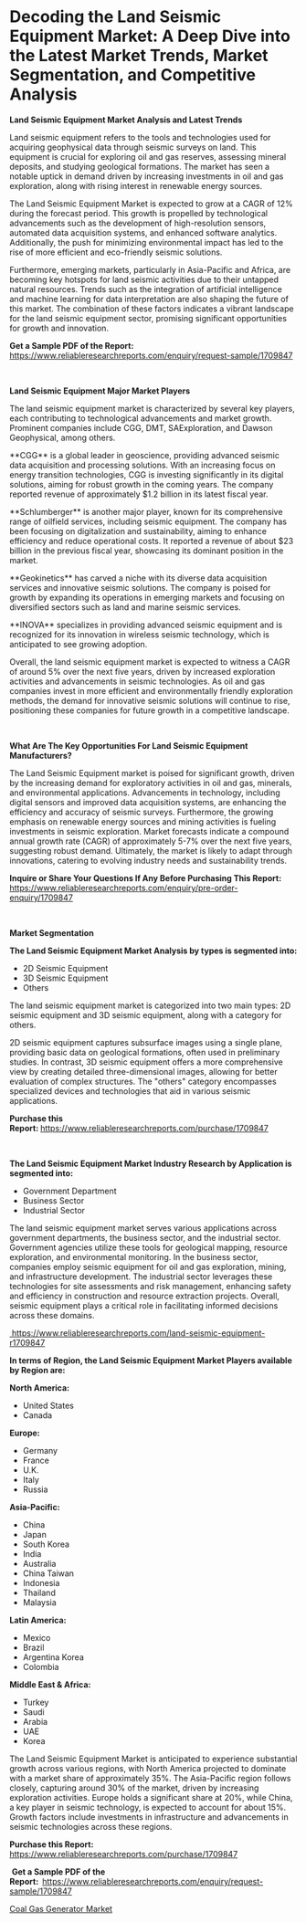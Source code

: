 <p><h1>Decoding the Land Seismic Equipment Market: A Deep Dive into the Latest Market Trends, Market Segmentation, and Competitive Analysis</h1></p><p><strong>Land Seismic Equipment Market Analysis and Latest Trends</strong></p>
<p><p>Land seismic equipment refers to the tools and technologies used for acquiring geophysical data through seismic surveys on land. This equipment is crucial for exploring oil and gas reserves, assessing mineral deposits, and studying geological formations. The market has seen a notable uptick in demand driven by increasing investments in oil and gas exploration, along with rising interest in renewable energy sources.</p><p>The Land Seismic Equipment Market is expected to grow at a CAGR of 12% during the forecast period. This growth is propelled by technological advancements such as the development of high-resolution sensors, automated data acquisition systems, and enhanced software analytics. Additionally, the push for minimizing environmental impact has led to the rise of more efficient and eco-friendly seismic solutions.</p><p>Furthermore, emerging markets, particularly in Asia-Pacific and Africa, are becoming key hotspots for land seismic activities due to their untapped natural resources. Trends such as the integration of artificial intelligence and machine learning for data interpretation are also shaping the future of this market. The combination of these factors indicates a vibrant landscape for the land seismic equipment sector, promising significant opportunities for growth and innovation.</p></p>
<p><strong>Get a Sample PDF of the Report:&nbsp;</strong> <a href="https://www.reliableresearchreports.com/enquiry/request-sample/1709847?utm_campaign=24&utm_medium=2&utm_source=Github&utm_content=ia&utm_term=10012025&utm_id=land-seismic-equipment">https://www.reliableresearchreports.com/enquiry/request-sample/1709847</a></p>
<p>&nbsp;</p>
<p><strong>Land Seismic Equipment Major Market Players</strong></p>
<p><p>The land seismic equipment market is characterized by several key players, each contributing to technological advancements and market growth. Prominent companies include CGG, DMT, SAExploration, and Dawson Geophysical, among others. </p><p>**CGG** is a global leader in geoscience, providing advanced seismic data acquisition and processing solutions. With an increasing focus on energy transition technologies, CGG is investing significantly in its digital solutions, aiming for robust growth in the coming years. The company reported revenue of approximately $1.2 billion in its latest fiscal year.</p><p>**Schlumberger** is another major player, known for its comprehensive range of oilfield services, including seismic equipment. The company has been focusing on digitalization and sustainability, aiming to enhance efficiency and reduce operational costs. It reported a revenue of about $23 billion in the previous fiscal year, showcasing its dominant position in the market.</p><p>**Geokinetics** has carved a niche with its diverse data acquisition services and innovative seismic solutions. The company is poised for growth by expanding its operations in emerging markets and focusing on diversified sectors such as land and marine seismic services.</p><p>**INOVA** specializes in providing advanced seismic equipment and is recognized for its innovation in wireless seismic technology, which is anticipated to see growing adoption.</p><p>Overall, the land seismic equipment market is expected to witness a CAGR of around 5% over the next five years, driven by increased exploration activities and advancements in seismic technologies. As oil and gas companies invest in more efficient and environmentally friendly exploration methods, the demand for innovative seismic solutions will continue to rise, positioning these companies for future growth in a competitive landscape.</p></p>
<p>&nbsp;</p>
<p><strong>What Are The Key Opportunities For Land Seismic Equipment Manufacturers?</strong></p>
<p><p>The Land Seismic Equipment market is poised for significant growth, driven by the increasing demand for exploratory activities in oil and gas, minerals, and environmental applications. Advancements in technology, including digital sensors and improved data acquisition systems, are enhancing the efficiency and accuracy of seismic surveys. Furthermore, the growing emphasis on renewable energy sources and mining activities is fueling investments in seismic exploration. Market forecasts indicate a compound annual growth rate (CAGR) of approximately 5-7% over the next five years, suggesting robust demand. Ultimately, the market is likely to adapt through innovations, catering to evolving industry needs and sustainability trends.</p></p>
<p><strong>Inquire or Share Your Questions If Any Before Purchasing This Report:</strong> <a href="https://www.reliableresearchreports.com/enquiry/pre-order-enquiry/1709847?utm_campaign=24&utm_medium=2&utm_source=Github&utm_content=ia&utm_term=10012025&utm_id=land-seismic-equipment">https://www.reliableresearchreports.com/enquiry/pre-order-enquiry/1709847</a></p>
<p>&nbsp;</p>
<p><strong>Market Segmentation</strong></p>
<p><strong>The Land Seismic Equipment Market Analysis by types is segmented into:</strong></p>
<p><ul><li>2D Seismic Equipment</li><li>3D Seismic Equipment</li><li>Others</li></ul></p>
<p><p>The land seismic equipment market is categorized into two main types: 2D seismic equipment and 3D seismic equipment, along with a category for others. </p><p>2D seismic equipment captures subsurface images using a single plane, providing basic data on geological formations, often used in preliminary studies. In contrast, 3D seismic equipment offers a more comprehensive view by creating detailed three-dimensional images, allowing for better evaluation of complex structures. The "others" category encompasses specialized devices and technologies that aid in various seismic applications.</p></p>
<p><strong>Purchase this Report:&nbsp;</strong><a href="https://www.reliableresearchreports.com/purchase/1709847?utm_campaign=24&utm_medium=2&utm_source=Github&utm_content=ia&utm_term=10012025&utm_id=land-seismic-equipment">https://www.reliableresearchreports.com/purchase/1709847</a></p>
<p>&nbsp;</p>
<p><strong>The Land Seismic Equipment Market Industry Research by Application is segmented into:</strong></p>
<p><ul><li>Government Department</li><li>Business Sector</li><li>Industrial Sector</li></ul></p>
<p><p>The land seismic equipment market serves various applications across government departments, the business sector, and the industrial sector. Government agencies utilize these tools for geological mapping, resource exploration, and environmental monitoring. In the business sector, companies employ seismic equipment for oil and gas exploration, mining, and infrastructure development. The industrial sector leverages these technologies for site assessments and risk management, enhancing safety and efficiency in construction and resource extraction projects. Overall, seismic equipment plays a critical role in facilitating informed decisions across these domains.</p></p>
<p><a href="https://www.reliableresearchreports.com/land-seismic-equipment-r1709847?utm_campaign=24&utm_medium=2&utm_source=Github&utm_content=ia&utm_term=10012025&utm_id=land-seismic-equipment">&nbsp;https://www.reliableresearchreports.com/land-seismic-equipment-r1709847</a></p>
<p><strong>In terms of Region, the Land Seismic Equipment Market Players available by Region are:</strong></p>
<p>
    <p> <strong> North America: </strong>
        <ul>
            <li>United States</li>
            <li>Canada</li>
        </ul>
        </p> 
    <p> <strong> Europe: </strong>
        <ul>
            <li>Germany</li>
            <li>France</li>
            <li>U.K.</li>
            <li>Italy</li>
            <li>Russia</li>
        </ul>
        </p> 
    <p> <strong> Asia-Pacific: </strong>
        <ul>
            <li>China</li>
            <li>Japan</li>
            <li>South Korea</li>
            <li>India</li>
            <li>Australia</li>
            <li>China Taiwan</li>
            <li>Indonesia</li>
            <li>Thailand</li>
            <li>Malaysia</li>
        </ul>
        </p> 
    <p> <strong> Latin America: </strong>
        <ul>
            <li>Mexico</li>
            <li>Brazil</li>
            <li>Argentina Korea</li>
            <li>Colombia</li>
        </ul>
        </p> 
    <p> <strong> Middle East & Africa: </strong>
        <ul>
            <li>Turkey</li>
            <li>Saudi</li>
            <li>Arabia</li>
            <li>UAE</li>
            <li>Korea</li>
        </ul>
    </p>
    </p>
<p><p>The Land Seismic Equipment Market is anticipated to experience substantial growth across various regions, with North America projected to dominate with a market share of approximately 35%. The Asia-Pacific region follows closely, capturing around 30% of the market, driven by increasing exploration activities. Europe holds a significant share at 20%, while China, a key player in seismic technology, is expected to account for about 15%. Growth factors include investments in infrastructure and advancements in seismic technologies across these regions.</p></p>
<p><strong>Purchase this Report: </strong><a href="https://www.reliableresearchreports.com/purchase/1709847?utm_campaign=24&utm_medium=2&utm_source=Github&utm_content=ia&utm_term=10012025&utm_id=land-seismic-equipment">https://www.reliableresearchreports.com/purchase/1709847</a></p>
<p>&nbsp;<strong>Get a Sample PDF of the Report:&nbsp;&nbsp;</strong><a href="https://www.reliableresearchreports.com/enquiry/request-sample/1709847?utm_campaign=24&utm_medium=2&utm_source=Github&utm_content=ia&utm_term=10012025&utm_id=land-seismic-equipment">https://www.reliableresearchreports.com/enquiry/request-sample/1709847</a></p>
<p><strong></strong></p>
<p><p><a href="https://github.com/elizabethdagraca/Market-Research-Report-List-5/blob/main/coal-gas-generator-market.md?utm_campaign=24&utm_medium=2&utm_source=Github&utm_content=ia&utm_term=10012025&utm_id=land-seismic-equipment">Coal Gas Generator Market</a></p></p>
